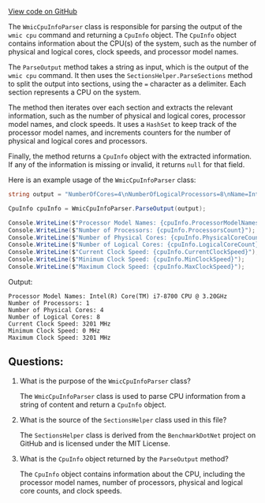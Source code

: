 [View code on GitHub](https://github.com/nethermindeth/nethermind/Nethermind.Init/Cpu/WmicCpuInfoParser.cs)

The `WmicCpuInfoParser` class is responsible for parsing the output of the `wmic cpu` command and returning a `CpuInfo` object. The `CpuInfo` object contains information about the CPU(s) of the system, such as the number of physical and logical cores, clock speeds, and processor model names.

The `ParseOutput` method takes a string as input, which is the output of the `wmic cpu` command. It then uses the `SectionsHelper.ParseSections` method to split the output into sections, using the `=` character as a delimiter. Each section represents a CPU on the system.

The method then iterates over each section and extracts the relevant information, such as the number of physical and logical cores, processor model names, and clock speeds. It uses a `HashSet` to keep track of the processor model names, and increments counters for the number of physical and logical cores and processors.

Finally, the method returns a `CpuInfo` object with the extracted information. If any of the information is missing or invalid, it returns `null` for that field.

Here is an example usage of the `WmicCpuInfoParser` class:

```csharp
string output = "NumberOfCores=4\nNumberOfLogicalProcessors=8\nName=Intel(R) Core(TM) i7-8700 CPU @ 3.20GHz\nMaxClockSpeed=3201\n";

CpuInfo cpuInfo = WmicCpuInfoParser.ParseOutput(output);

Console.WriteLine($"Processor Model Names: {cpuInfo.ProcessorModelNames}");
Console.WriteLine($"Number of Processors: {cpuInfo.ProcessorsCount}");
Console.WriteLine($"Number of Physical Cores: {cpuInfo.PhysicalCoreCount}");
Console.WriteLine($"Number of Logical Cores: {cpuInfo.LogicalCoreCount}");
Console.WriteLine($"Current Clock Speed: {cpuInfo.CurrentClockSpeed}");
Console.WriteLine($"Minimum Clock Speed: {cpuInfo.MinClockSpeed}");
Console.WriteLine($"Maximum Clock Speed: {cpuInfo.MaxClockSpeed}");
```

Output:
```
Processor Model Names: Intel(R) Core(TM) i7-8700 CPU @ 3.20GHz
Number of Processors: 1
Number of Physical Cores: 4
Number of Logical Cores: 8
Current Clock Speed: 3201 MHz
Minimum Clock Speed: 0 MHz
Maximum Clock Speed: 3201 MHz
```
## Questions: 
 1. What is the purpose of the `WmicCpuInfoParser` class?
    
    The `WmicCpuInfoParser` class is used to parse CPU information from a string of content and return a `CpuInfo` object.

2. What is the source of the `SectionsHelper` class used in this file?
    
    The `SectionsHelper` class is derived from the `BenchmarkDotNet` project on GitHub and is licensed under the MIT License.

3. What is the `CpuInfo` object returned by the `ParseOutput` method?
    
    The `CpuInfo` object contains information about the CPU, including the processor model names, number of processors, physical and logical core counts, and clock speeds.